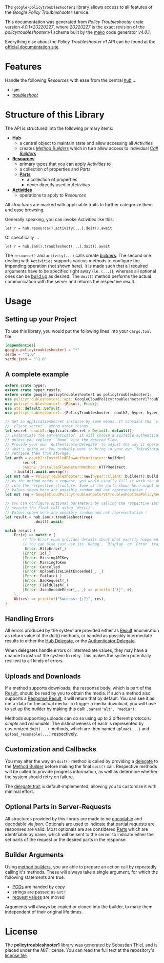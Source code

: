 <!---
DO NOT EDIT !
This file was generated automatically from 'src/generator/templates/api/README.md.mako'
DO NOT EDIT !
-->
The `google-policytroubleshooter1` library allows access to all features of the *Google Policy Troubleshooter* service.

This documentation was generated from *Policy Troubleshooter* crate version *4.0.1+20220227*, where *20220227* is the exact revision of the *policytroubleshooter:v1* schema built by the [mako](http://www.makotemplates.org/) code generator *v4.0.1*.

Everything else about the *Policy Troubleshooter* *v1* API can be found at the
[official documentation site](https://cloud.google.com/iam/).
# Features

Handle the following *Resources* with ease from the central [hub](https://docs.rs/google-policytroubleshooter1/4.0.1+20220227/google_policytroubleshooter1/PolicyTroubleshooter) ... 

* iam
 * [*troubleshoot*](https://docs.rs/google-policytroubleshooter1/4.0.1+20220227/google_policytroubleshooter1/api::IamTroubleshootCall)




# Structure of this Library

The API is structured into the following primary items:

* **[Hub](https://docs.rs/google-policytroubleshooter1/4.0.1+20220227/google_policytroubleshooter1/PolicyTroubleshooter)**
    * a central object to maintain state and allow accessing all *Activities*
    * creates [*Method Builders*](https://docs.rs/google-policytroubleshooter1/4.0.1+20220227/google_policytroubleshooter1/client::MethodsBuilder) which in turn
      allow access to individual [*Call Builders*](https://docs.rs/google-policytroubleshooter1/4.0.1+20220227/google_policytroubleshooter1/client::CallBuilder)
* **[Resources](https://docs.rs/google-policytroubleshooter1/4.0.1+20220227/google_policytroubleshooter1/client::Resource)**
    * primary types that you can apply *Activities* to
    * a collection of properties and *Parts*
    * **[Parts](https://docs.rs/google-policytroubleshooter1/4.0.1+20220227/google_policytroubleshooter1/client::Part)**
        * a collection of properties
        * never directly used in *Activities*
* **[Activities](https://docs.rs/google-policytroubleshooter1/4.0.1+20220227/google_policytroubleshooter1/client::CallBuilder)**
    * operations to apply to *Resources*

All *structures* are marked with applicable traits to further categorize them and ease browsing.

Generally speaking, you can invoke *Activities* like this:

```Rust,ignore
let r = hub.resource().activity(...).doit().await
```

Or specifically ...

```ignore
let r = hub.iam().troubleshoot(...).doit().await
```

The `resource()` and `activity(...)` calls create [builders][builder-pattern]. The second one dealing with `Activities` 
supports various methods to configure the impending operation (not shown here). It is made such that all required arguments have to be 
specified right away (i.e. `(...)`), whereas all optional ones can be [build up][builder-pattern] as desired.
The `doit()` method performs the actual communication with the server and returns the respective result.

# Usage

## Setting up your Project

To use this library, you would put the following lines into your `Cargo.toml` file:

```toml
[dependencies]
google-policytroubleshooter1 = "*"
serde = "^1.0"
serde_json = "^1.0"
```

## A complete example

```Rust
extern crate hyper;
extern crate hyper_rustls;
extern crate google_policytroubleshooter1 as policytroubleshooter1;
use policytroubleshooter1::api::GoogleCloudPolicytroubleshooterV1TroubleshootIamPolicyRequest;
use policytroubleshooter1::{Result, Error};
use std::default::Default;
use policytroubleshooter1::{PolicyTroubleshooter, oauth2, hyper, hyper_rustls};

// Get an ApplicationSecret instance by some means. It contains the `client_id` and 
// `client_secret`, among other things.
let secret: oauth2::ApplicationSecret = Default::default();
// Instantiate the authenticator. It will choose a suitable authentication flow for you, 
// unless you replace  `None` with the desired Flow.
// Provide your own `AuthenticatorDelegate` to adjust the way it operates and get feedback about 
// what's going on. You probably want to bring in your own `TokenStorage` to persist tokens and
// retrieve them from storage.
let auth = oauth2::InstalledFlowAuthenticator::builder(
        secret,
        oauth2::InstalledFlowReturnMethod::HTTPRedirect,
    ).build().await.unwrap();
let mut hub = PolicyTroubleshooter::new(hyper::Client::builder().build(hyper_rustls::HttpsConnectorBuilder::new().with_native_roots().https_or_http().enable_http1().enable_http2().build()), auth);
// As the method needs a request, you would usually fill it with the desired information
// into the respective structure. Some of the parts shown here might not be applicable !
// Values shown here are possibly random and not representative !
let mut req = GoogleCloudPolicytroubleshooterV1TroubleshootIamPolicyRequest::default();

// You can configure optional parameters by calling the respective setters at will, and
// execute the final call using `doit()`.
// Values shown here are possibly random and not representative !
let result = hub.iam().troubleshoot(req)
             .doit().await;

match result {
    Err(e) => match e {
        // The Error enum provides details about what exactly happened.
        // You can also just use its `Debug`, `Display` or `Error` traits
         Error::HttpError(_)
        |Error::Io(_)
        |Error::MissingAPIKey
        |Error::MissingToken
        |Error::Cancelled
        |Error::UploadSizeLimitExceeded(_, _)
        |Error::Failure(_)
        |Error::BadRequest(_)
        |Error::FieldClash(_)
        |Error::JsonDecodeError(_, _) => println!("{}", e),
    },
    Ok(res) => println!("Success: {:?}", res),
}

```
## Handling Errors

All errors produced by the system are provided either as [Result](https://docs.rs/google-policytroubleshooter1/4.0.1+20220227/google_policytroubleshooter1/client::Result) enumeration as return value of
the doit() methods, or handed as possibly intermediate results to either the 
[Hub Delegate](https://docs.rs/google-policytroubleshooter1/4.0.1+20220227/google_policytroubleshooter1/client::Delegate), or the [Authenticator Delegate](https://docs.rs/yup-oauth2/*/yup_oauth2/trait.AuthenticatorDelegate.html).

When delegates handle errors or intermediate values, they may have a chance to instruct the system to retry. This 
makes the system potentially resilient to all kinds of errors.

## Uploads and Downloads
If a method supports downloads, the response body, which is part of the [Result](https://docs.rs/google-policytroubleshooter1/4.0.1+20220227/google_policytroubleshooter1/client::Result), should be
read by you to obtain the media.
If such a method also supports a [Response Result](https://docs.rs/google-policytroubleshooter1/4.0.1+20220227/google_policytroubleshooter1/client::ResponseResult), it will return that by default.
You can see it as meta-data for the actual media. To trigger a media download, you will have to set up the builder by making
this call: `.param("alt", "media")`.

Methods supporting uploads can do so using up to 2 different protocols: 
*simple* and *resumable*. The distinctiveness of each is represented by customized 
`doit(...)` methods, which are then named `upload(...)` and `upload_resumable(...)` respectively.

## Customization and Callbacks

You may alter the way an `doit()` method is called by providing a [delegate](https://docs.rs/google-policytroubleshooter1/4.0.1+20220227/google_policytroubleshooter1/client::Delegate) to the 
[Method Builder](https://docs.rs/google-policytroubleshooter1/4.0.1+20220227/google_policytroubleshooter1/client::CallBuilder) before making the final `doit()` call. 
Respective methods will be called to provide progress information, as well as determine whether the system should 
retry on failure.

The [delegate trait](https://docs.rs/google-policytroubleshooter1/4.0.1+20220227/google_policytroubleshooter1/client::Delegate) is default-implemented, allowing you to customize it with minimal effort.

## Optional Parts in Server-Requests

All structures provided by this library are made to be [encodable](https://docs.rs/google-policytroubleshooter1/4.0.1+20220227/google_policytroubleshooter1/client::RequestValue) and 
[decodable](https://docs.rs/google-policytroubleshooter1/4.0.1+20220227/google_policytroubleshooter1/client::ResponseResult) via *json*. Optionals are used to indicate that partial requests are responses 
are valid.
Most optionals are are considered [Parts](https://docs.rs/google-policytroubleshooter1/4.0.1+20220227/google_policytroubleshooter1/client::Part) which are identifiable by name, which will be sent to 
the server to indicate either the set parts of the request or the desired parts in the response.

## Builder Arguments

Using [method builders](https://docs.rs/google-policytroubleshooter1/4.0.1+20220227/google_policytroubleshooter1/client::CallBuilder), you are able to prepare an action call by repeatedly calling it's methods.
These will always take a single argument, for which the following statements are true.

* [PODs][wiki-pod] are handed by copy
* strings are passed as `&str`
* [request values](https://docs.rs/google-policytroubleshooter1/4.0.1+20220227/google_policytroubleshooter1/client::RequestValue) are moved

Arguments will always be copied or cloned into the builder, to make them independent of their original life times.

[wiki-pod]: http://en.wikipedia.org/wiki/Plain_old_data_structure
[builder-pattern]: http://en.wikipedia.org/wiki/Builder_pattern
[google-go-api]: https://github.com/google/google-api-go-client

# License
The **policytroubleshooter1** library was generated by Sebastian Thiel, and is placed 
under the *MIT* license.
You can read the full text at the repository's [license file][repo-license].

[repo-license]: https://github.com/Byron/google-apis-rsblob/main/LICENSE.md

